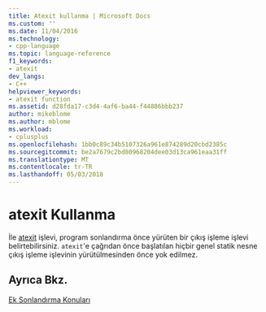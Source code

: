 ```yaml
---
title: Atexit kullanma | Microsoft Docs
ms.custom: ''
ms.date: 11/04/2016
ms.technology:
- cpp-language
ms.topic: language-reference
f1_keywords:
- atexit
dev_langs:
- C++
helpviewer_keywords:
- atexit function
ms.assetid: d28fda17-c3d4-4af6-ba44-f44886bbb237
author: mikeblome
ms.author: mblome
ms.workload:
- cplusplus
ms.openlocfilehash: 1bb0c89c34b5107326a961e874289d20cbd2385c
ms.sourcegitcommit: be2a7679c2bd80968204dee03d13ca961eaa31ff
ms.translationtype: MT
ms.contentlocale: tr-TR
ms.lasthandoff: 05/03/2018
---
```

# <a name="using-atexit"></a>atexit Kullanma
İle [atexit](../c-runtime-library/reference/atexit.md) işlevi, program sonlandırma önce yürüten bir çıkış işleme işlevi belirtebilirsiniz. `atexit`'e çağrıdan önce başlatılan hiçbir genel statik nesne çıkış işleme işlevinin yürütülmesinden önce yok edilmez.  
  
## <a name="see-also"></a>Ayrıca Bkz.  
 [Ek Sonlandırma Konuları](../cpp/additional-termination-considerations.md)